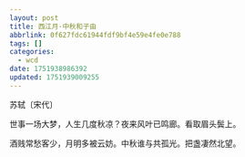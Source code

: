 ```yaml
---
layout: post
title: 西江月·中秋和子由
abbrlink: 0f627fdc61944fdf9bf4e59e4fe0e788
tags: []
categories:
  - wcd
date: 1751938986392
updated: 1751939009255
---
```


苏轼〔宋代〕

世事一场大梦，人生几度秋凉？夜来风叶已鸣廊。看取眉头鬓上。

酒贱常愁客少，月明多被云妨。中秋谁与共孤光。把盏凄然北望。
